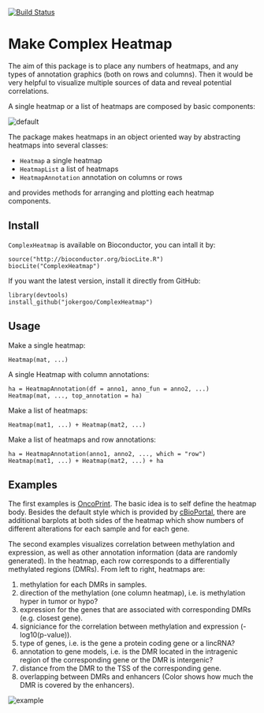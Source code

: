 [![Build Status](https://travis-ci.org/jokergoo/ComplexHeatmap.svg)](https://travis-ci.org/jokergoo/ComplexHeatmap)

Make Complex Heatmap
=========================

The aim of this package is to place any numbers of heatmaps, and any types of annotation graphics (both on rows and columns).
Then it would be very helpful to visualize multiple sources of data and reveal potential correlations.

A single heatmap or a list of heatmaps are composed by basic components:

![default](https://cloud.githubusercontent.com/assets/449218/6541828/75c77f8a-c4e5-11e4-80af-6ebb5e649898.png)

The package makes heatmaps in an object oriented way by abstracting heatmaps into several classes:

- `Heatmap` a single heatmap
- `HeatmapList` a list of heatmaps
- `HeatmapAnnotation` annotation on columns or rows

and provides methods for arranging and plotting each heatmap components.

## Install

`ComplexHeatmap` is available on Bioconductor, you can intall it by:

```{r}
source("http://bioconductor.org/biocLite.R")
biocLite("ComplexHeatmap")
```

If you want the latest version, install it directly from GitHub:

```{r}
library(devtools)
install_github("jokergoo/ComplexHeatmap")
```

## Usage

Make a single heatmap:

```{r}
Heatmap(mat, ...)
```

A single Heatmap with column annotations:

```{r}
ha = HeatmapAnnotation(df = anno1, anno_fun = anno2, ...)
Heatmap(mat, ..., top_annotation = ha)
```

Make a list of heatmaps:

```{r}
Heatmap(mat1, ...) + Heatmap(mat2, ...)
```

Make a list of heatmaps and row annotations:

```{r}
ha = HeatmapAnnotation(anno1, anno2, ..., which = "row")
Heatmap(mat1, ...) + Heatmap(mat2, ...) + ha
```

## Examples


The first examples is <a href="http://www.cbioportal.org/faq.jsp#what-are-oncoprints">OncoPrint</a>.
The basic idea is to self define the heatmap body. Besides the default style which is 
provided by <a href="http://www.cbioportal.org/index.do">cBioPortal</a>, there are
additional barplots at both sides of the heatmap which show numbers of different alterations for
each sample and for each gene.

The second examples visualizes correlation between methylation and expression, as well as other annotation information (data are randomly generated). In the heatmap, each row corresponds to a differentially methylated regions (DMRs). 
From left to right, heatmaps are:

1. methylation for each DMRs in samples.
2. direction of the methylation (one column heatmap), i.e. is methylation hyper in tumor or hypo?
3. expression for the genes that are associated with corresponding DMRs (e.g. closest gene).
4. signiciance for the correlation between methylation and expression (-log10(p-value)).
5. type of genes, i.e. is the gene a protein coding gene or a lincRNA?
6. annotation to gene models, i.e. is the DMR located in the intragenic region of the corresponding gene or the DMR is intergenic?
7. distance from the DMR to the TSS of the corresponding gene.
8. overlapping between DMRs and enhancers (Color shows how much the DMR is covered by the enhancers).

![example](https://cloud.githubusercontent.com/assets/449218/6862097/1bc46436-d443-11e4-91f5-431bc9210c80.png)
